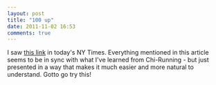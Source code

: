 ```yaml
---
layout: post
title: "100 up"
date: 2011-11-02 16:53
comments: true
---
```

I saw [this link](http://www.nytimes.com/2011/11/06/magazine/running-christopher-mcdougall.html "100-up") in today's NY Times.  Everything mentioned in this article seems to be in sync with what I've learned from Chi-Running - but just presented in a way that makes it much easier and more natural to understand.   Gotto go try this! 
